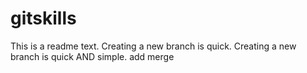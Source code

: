# gitskills
This is a readme text.
Creating a new branch is quick.
Creating a new branch is quick AND simple.
add merge